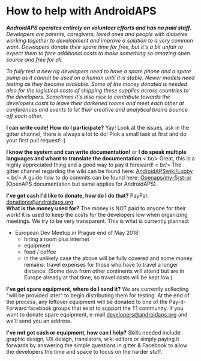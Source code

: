 # How to help with AndroidAPS

_**AndroidAPS operates entirely on volunteer efforts and has no paid staff.** Developers are parents, caregivers, loved ones and people with diabetes working together to development and improve a solution to a very common want.  Developers donate their spare time for free, but it's a bit unfair to expect them to face additional costs to make something so amazing open source and free for all._

_To fully test a new rig developers need to have a spare phone and a spare pump as it cannot be used on a human until it is stable.  Newer models need testing as they become available.  Some of the money donated is needed also for the logistical costs of shipping these supplies across countries to the developers.  Sometimes it's also nice to contribute towards the developers costs to leave their darkened rooms and meet each other at conferences and events to let their creative and analytical brains bounce off each other._

**I can write code! How do I participate?**  Yay! Look at the issues, ask in the gitter channel, there is always a lot to do! 
Pick a small task at first and do your first pull request! :)

**I know the system and can write documentation!** or **I do speak multiple languages and whant to translate the documentation** < br/>
Great, this is a highly appreciated thing and a good way to pay it foreward!
 < br/> The gitter channel regarding the wiki can be found here: [AndroidAPSwiki/Lobby](https://gitter.im/AndroidAPSwiki/Lobby)  
 < br/> A guide how to do commits can be found here: [Openaps/my-first-pr](https://openaps.readthedocs.io/en/latest/docs/Resources/my-first-pr.html#making-your-first-pr-pull-request) (OpenAPS documentation but same applies for AndroidAPS).

**I've got cash I'd like to donate, how do I do that?**  PayPal: donations@androidaps.org  
**What is the money used for?** The money is NOT paid to anyone for their work! It is used to keep the costs for the developers low when organizing meetings. We try to be very transparent. This is what is currently planned:
  * European Dev Meetup in Prague end of May 2018:
    * hiring a room plus internet
    * equipment
    * food / coffee
    * in the unlikely case the above will be fully covered and some money remains: travel expenses for those who have to travel a longer distance. (Some devs from other continents will attend but are in Europe already at that time, so travel costs will be kept low.)

**I've got spare equipment, where do I send it?** We are currently collecting "will be provided later" to begin distributing them for testing. At the end of the process, any leftover equipment will be donated to one of the Pay-it-Forward facebook groups that exist to support the T1 community. If you want to donate spare equipment, e-mail developers@androidaps.org and we'll send you an address.

**I've not got cash or equipment, how can I help?** Skills needed include graphic design, UX design, translators, wiki editors or simply paying it forwards by answering the simple questions in gitter & Facebook to allow the developers the time and space to focus on the harder stuff.
